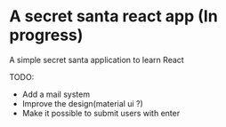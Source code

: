 # A secret santa react app (In progress)

A simple secret santa application to learn React 

TODO: 
- Add a mail system
- Improve the design(material ui ?)
- Make it possible to submit users with enter 
